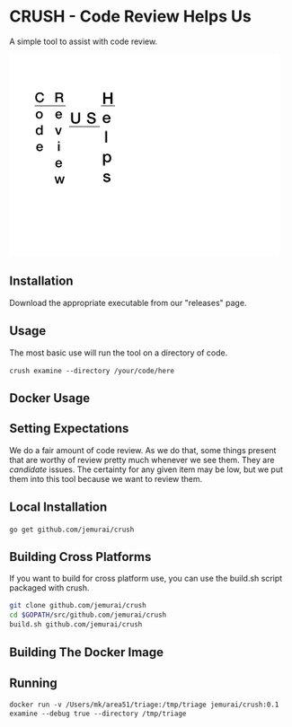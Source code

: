# CRUSH - Code Review Helps Us

A simple tool to assist with code review.

![Crush](./crush-logo.gif)

## Installation

Download the appropriate executable from our "releases" page.

## Usage

The most basic use will run the tool on a directory of code.

`crush examine --directory /your/code/here`

## Docker Usage



## Setting Expectations

We do a fair amount of code review.  As we do that, some things present
that are worthy of review pretty much whenever we see them.  They are
_candidate_ issues.  The certainty for any given item may be low, but we
put them into this tool because we want to review them.

## Local Installation

`go get github.com/jemurai/crush`

## Building Cross Platforms

If you want to build for cross platform use, you can use the build.sh script packaged with crush.

```sh
git clone github.com/jemurai/crush
cd $GOPATH/src/github.com/jemurai/crush
build.sh github.com/jemurai/crush
```

## Building The Docker Image

## Running

```
docker run -v /Users/mk/area51/triage:/tmp/triage jemurai/crush:0.1 examine --debug true --directory /tmp/triage
```

